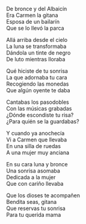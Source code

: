 De bronce y del Albaicín  
Era Carmen la gitana  
Esposa de un bailarín  
Que se lo llevó la parca  

Allá arriba desde el cielo  
La luna se transformaba  
Dándola un tinte de negro  
De luto mientras lloraba  

Qué hiciste de tu sonrisa  
La que adornaba tu cara  
Recogiendo las monedas  
Que algún oyente te daba  

Cantabas los pasodobles  
Con las músicas grabadas  
¿Dónde escondiste tu risa?  
¿Para quién se la guardabas?  

Y cuando ya anochecía  
Vi a Carmen que llevaba  
En una silla de ruedas  
A una mujer muy anciana  

En su cara luna y bronce  
Una sonrisa asomaba  
Dedicada a la mujer  
Que con cariño llevaba  

Que los dioses te acompañen  
Bendita seas, gitana  
Que reservas tu sonrisa  
Para tu querida mama  